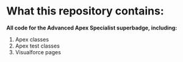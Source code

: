 # What this repository contains:
**All code for the Advanced Apex Specialist superbadge, including:**
1. Apex classes
2. Apex test classes
3. Visualforce pages